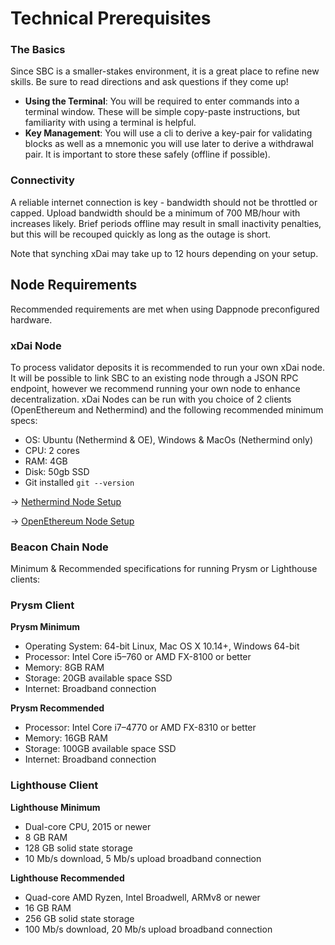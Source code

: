 # Technical Prerequisites

### The Basics

Since SBC is a smaller-stakes environment, it is a great place to refine new skills. Be sure to read directions and ask questions if they come up! &#x20;

* **Using the Terminal**:  You will be required to enter commands into a terminal window. These will be simple copy-paste instructions, but familiarity with using a terminal is helpful.&#x20;
* **Key Management**: You will use a cli to derive a key-pair for validating blocks as well as a mnemonic you will use later to derive a withdrawal pair. It is important to store these safely (offline if possible).

### Connectivity

A reliable internet connection is key - bandwidth should not be throttled or capped. Upload bandwidth should be a minimum of 700 MB/hour with increases likely. Brief periods offline may result in small inactivity penalties, but this will be recouped quickly as long as the outage is short.

Note that synching xDai may take up to 12 hours depending on your setup.&#x20;

## Node Requirements

Recommended requirements are met when using Dappnode preconfigured hardware.

### xDai Node

To process validator deposits it is recommended to run your own xDai node. It will be possible to link SBC to an existing node through a JSON RPC endpoint, however we recommend running your own node to enhance decentralization. xDai Nodes can be run with you choice of 2 clients (OpenEthereum and Nethermind) and the following recommended minimum specs:

* OS: Ubuntu (Nethermind & OE), Windows & MacOs (Nethermind only)
* CPU: 2 cores
* RAM: 4GB
* Disk: 50gb SSD
* Git installed `git --version`

\-> [Nethermind Node Setup](../../../for-developers/install-xdai-client/nethermind.md)

\-> [OpenEthereum Node Setup](../../../for-developers/install-xdai-client/parity.md)

### Beacon Chain Node

Minimum & Recommended specifications for running Prysm or Lighthouse clients:

### Prysm Client

**Prysm Minimum**

* Operating System: 64-bit Linux, Mac OS X 10.14+, Windows 64-bit
* Processor: Intel Core i5–760 or AMD FX-8100 or better
* Memory: 8GB RAM
* Storage: 20GB available space SSD
* Internet: Broadband connection

**Prysm Recommended**

* Processor: Intel Core i7–4770 or AMD FX-8310 or better
* Memory: 16GB RAM
* Storage: 100GB available space SSD
* Internet: Broadband connection

### Lighthouse Client

**Lighthouse Minimum**

* Dual-core CPU, 2015 or newer
* 8 GB RAM
* 128 GB solid state storage
* 10 Mb/s download, 5 Mb/s upload broadband connection

**Lighthouse Recommended**

* Quad-core AMD Ryzen, Intel Broadwell, ARMv8 or newer
* 16 GB RAM
* 256 GB solid state storage
* 100 Mb/s download, 20 Mb/s upload broadband connection







